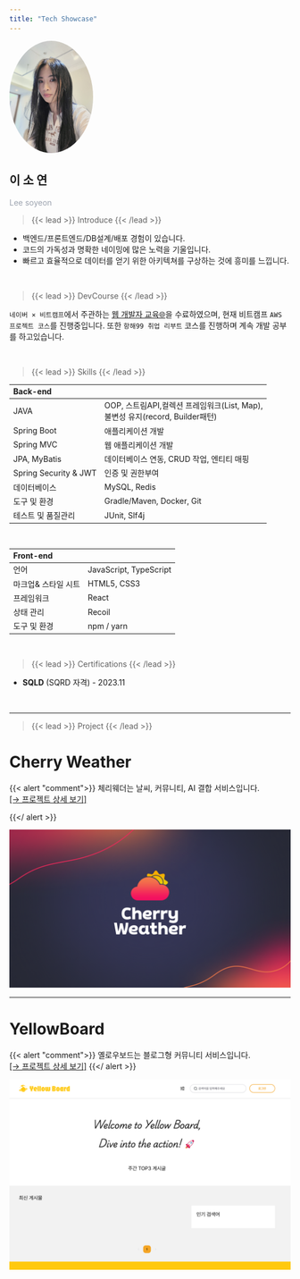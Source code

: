 ```yaml
---
title: "Tech Showcase"
---
```


<div class="flex flex-row">
    <div style="margin-right: 40px">
    <img src="author.jpg" style="border-radius: 100%; width: 150px;">
    </div>
    <div class="items-center">
        <h2>이 소 연</h2>
        <span style="color: #9ca3af">Lee soyeon</span>
    </div>
</div>


> {{< lead >}} Introduce {{< /lead >}}

* 백엔드/프론트엔드/DB설계/배포 경험이 있습니다.
* 코드의 가독성과 명확한 네이밍에 많은 노력을 기울입니다.
* 빠르고 효율적으로 데이터를 얻기 위한 아키텍쳐를 구상하는 것에 흥미를 느낍니다.

<br>

> {{< lead >}} DevCourse {{< /lead >}}

`네이버 × 비트캠프`에서 주관하는 [웹 개발자 교육🌐](/devl)을 수료하였으며, 현재 비트캠프 `AWS 프로젝트 코스`를 진행중입니다. 또한 `항해99 취업 리부트` 코스를 진행하며 계속 개발 공부를 하고있습니다.

<br>

> {{< lead >}} Skills {{< /lead >}}


| Back-end                 |                                                                |
|:-------------------------|:---------------------------------------------------------------|
| JAVA                     | OOP, 스트림API,컬렉션 프레임워크(List, Map),<br>불변성 유지(record, Builder패턴) |
| Spring Boot              | 애플리케이션 개발                                                      |
| Spring MVC               | 웹 애플리케이션 개발                                                    |
| JPA, MyBatis             | 데이터베이스 연동, CRUD 작업, 엔티티 매핑                                     |
| Spring Security & JWT    | 인증 및 권한부여                                                      |
| 데이터베이스                   | MySQL, Redis                                                   |
| 도구 및 환경                  | Gradle/Maven, Docker, Git                                      |
| 테스트 및 품질관리               | JUnit, Slf4j                                                   |


<br>

| Front-end   |                        |
|:------------|:-----------------------|
| 언어          | JavaScript, TypeScript |
| 마크업& 스타일 시트 | HTML5, CSS3            |
| 프레임워크       | React                  |
| 상태 관리       | Recoil                 |
| 도구 및 환경     | npm / yarn             |


<br>


> {{< lead >}} Certifications {{< /lead >}}

* **SQLD** (SQRD 자격) - 2023.11

[//]: # (* **정보처리기사** &#40;필기&#41; - 2024.07)

<br>


---

> {{< lead >}} Project {{< /lead >}}



# Cherry Weather

{{< alert "comment">}}
체리웨더는 날씨, 커뮤니티, AI 결합 서비스입니다.<br>
[️[→ 프로젝트 상세 보기]](/about/cw)

{{</ alert >}}

[![cherry](cw/cherry.jpg)](/about/cw)

---

# YellowBoard

{{< alert "comment">}}
옐로우보드는 블로그형 커뮤니티 서비스입니다.<br>
[️[→ 프로젝트 상세 보기]](/about/yb)
{{</ alert >}}

[![yellow](yb/yellow.jpg)](/about/yb)


